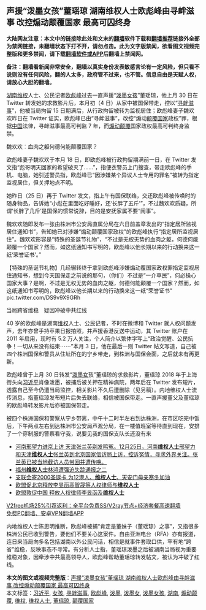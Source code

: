  <h2>声援“泼墨女孩”董瑶琼 湖南维权人士欧彪峰由寻衅滋事 改控煽动颠覆国家 最高可囚终身</h2> <p class="notice"><b>大陆网友注意：本文中的链接除此处和文末的<a href="https://github.com/bannedbook/fanqiang" >翻墙</a>软件下载和<a href="https://github.com/killgcd/justmysocks/blob/master/README.md">翻墙推荐</a>链接外全部为禁网链接，未翻墙状态下打不开，请勿点击。此为文字版禁闻，欲看图文视频完整版和更多禁闻，请下载<a href="https://github.com/bannedbook/fanqiang">翻墙软件或APP</a>后翻墙上禁闻网。</p><p>备注：翻墙看新闻非常安全，翻墙以真实身份发表敏感言论有一定风险，但只看不说则没有任何风险，翻的人太多，政府管不过来，也不管。信息自由是天赋人权，请放心大胆的翻墙。</b></p>  <div class="entry">  <p><a href="https://www.bannedbook.org/bnews/tag/%e6%b9%96%e5%8d%97/" class="st_tag internal_tag" rel="tag" title="标签 湖南 下的日志">湖南</a><span class='wp_keywordlink_affiliate'><a href="https://www.bannedbook.org/bnews/weiquan/" title="维权" target="_blank">维权</a></span>人士、公民记者<a href="https://www.bannedbook.org/bnews/tag/%e6%ac%a7%e5%bd%aa%e5%b3%b0/" class="st_tag internal_tag" rel="tag" title="标签 欧彪峰 下的日志">欧彪峰</a>过去一直声援“<a href="https://www.bannedbook.org/bnews/tag/%E6%B3%BC%E5%A2%A8/" class="st_tag internal_tag" rel="tag" title="标签 泼墨 下的日志">泼墨</a><a href="https://www.bannedbook.org/bnews/tag/%e5%a5%b3%e5%ad%a9/" class="st_tag internal_tag" rel="tag" title="标签 女孩 下的日志">女孩</a>”董瑶琼，他上月 30 日在 Twitter 转发她的求救影片后，本月初（4 日）从家中被国保带走，控以“<a href="https://www.bannedbook.org/bnews/tag/%e5%af%bb%e8%a1%85%e6%bb%8b%e4%ba%8b/" class="st_tag internal_tag" rel="tag" title="标签 寻衅滋事 下的日志">寻衅滋事</a>”，他被当局拘留 15 日期满后，从行政拘留被转为监视居住；欧彪峰妻子魏欢欢昨日在 Twitter 证实，欧彪峰已由“寻衅滋事”，改控“煽动<a href="https://www.bannedbook.org/bnews/tag/%E9%A2%A0%E8%A6%86%E5%9B%BD%E5%AE%B6/" class="st_tag internal_tag" rel="tag" title="标签 颠覆国家 下的日志">颠覆国家</a>政权”罪，根据<span class='wp_keywordlink_affiliate'><a href="https://www.bannedbook.org/" title="中国" target="_blank">中国</a></span>法律，寻衅滋事最高可判监 7 年，而<a href="https://www.bannedbook.org/bnews/tag/%E7%85%BD%E5%8A%A8%E9%A2%A0%E8%A6%86/" class="st_tag internal_tag" rel="tag" title="标签 煽动颠覆 下的日志">煽动颠覆</a>国家政权最高可判终身监禁。</p> <p>魏欢欢︰血肉之躯何德何能颠覆国家？</p>  <p>欧彪峰妻子魏欢欢于本月 18 日，即欧彪峰被行政拘留期满前一日，在 Twitter 发文指“彪哥明天回家的希望破灭了……”，指便衣警员上门搜查，带走欧彪峰的手机、电脑，她引述警员指，欧彪峰已“因涉嫌某个异议人士专用的罪名”被转为指定监视居住，但关押地点不明。</p> <p>她昨日（25 日）再于 Twitter 发文，指上午有国保联络，交还欧彪峰被传唤时的随身物品，告诉她“小彪在里面吃好睡好，还‘长胖了五斤’”，不过魏欢欢质疑，所谓‘长胖了几斤’是国保的惯常说辞，目的是安抚家属不要“闹事”。</p>  <p>魏欢欢随即发布一张由株洲市公安局直属分局在六日前盖章发出的“指定居所监视居住通知书”，告知她已对涉嫌“煽动颠覆国家政权”的欧彪峰执行“指定居所监视居住”。魏欢欢形容是“特殊的圣诞节礼物”，“不过是无权无势的血肉之躯，何德何能颠覆一个国家？然而，如这纸通知书写明的，欧彪峰以他长期以来的行动换来这一纸‘荣誉证书’。”</p> <p>【特殊的圣诞节礼物】几经辗转终于拿到欧彪峰涉嫌煽动覆国家政权罪指定监视居住通知书，想到今天国保走之前说的那句，（你们）不过是“一介草民”，何必操心国家大事？是啊，不过是无权无势的血肉之躯，何德何能颠覆一个国家？然而，如这纸通知书写明的，欧彪峰以他长期以来的行动换来这一纸“荣誉证书” pic.twitter.com/DS9v9X9GRh</p>  <p>当局跨省维稳　疑因冲破中共红线</p> <p>40 岁的欧彪峰是湖南<a href="https://www.bannedbook.org/bnews/tag/%E7%BB%B4%E6%9D%83/" class="st_tag internal_tag" rel="tag" title="标签 维权 下的日志">维权</a>人士、公民记者，不时在微博和 Twitter 就人权问题发声，去年亦曾手持苹果日报拍照，并声援香港反送中运动，其 Twitter 账户在 2011 年启用，现时有 5.2 万人关注，个人简介以繁体字写上“政治觉醒、公民抗争！一切从来没有结束⋯⋯”本月 3 日，他在最后一则 Twitter 帖文写道，自己被四个株洲国保和警员从住址所在的宁乡带走，到株洲与国保会面，之后就未有再更新。</p>  <p>欧彪峰曾于上月 30 日转发“<a href="https://www.bannedbook.org/bnews/tag/%e6%b3%bc%e5%a2%a8%e5%a5%b3/" class="st_tag internal_tag" rel="tag" title="标签 泼墨女 下的日志">泼墨女</a>孩”董瑶琼的求救影片，董瑶琼 2018 年于上海街头向<a href="https://www.bannedbook.org/bnews/tag/%e4%b9%a0%e8%bf%91%e5%b9%b3/" class="st_tag internal_tag" rel="tag" title="标签 习近平 下的日志">习近平</a>肖像泼墨，被捕后被关押在精神病院，两年后在 Twitter 发布短片，透露自己至今仍遭当局监控，相关影片不久后遭删除（见另稿）。内地维权人士流传消息，指董瑶琼发布短片后失去联络，相信被国保带走。一直声援董父及董瑶琼的欧彪峰转发影片后亦被国保带走。</p> <p>被四个株洲国保和警察从宁乡带离，中午十二时半左右到达株洲，在市区吃完中饭后，下午两点左右到达株洲市公安局芦淞分局，在一楼值班室等待直到现在，安排了一个穿制服的警察看守我，说要见我的国保支队长还没有来</p> <ul class='op-related-articles' title='相关阅读'> <li><a href='https://www.bannedbook.org/bnews/bannedvideo/20201226/1455476.html' target='_blank'>河南邢望力进京上访 天津张兰英剃发鸣冤。12月25日，河南<b>维权人士</b>邢望力和天津<b>维权人士</b>张兰英到北京国家信访局上访，控诉冤情，寻求外界关注。张兰英已被当地截访人员带回并遭传唤。</a></li> <li><a href='https://www.bannedbook.org/bnews/weiquan/20201225/1454980.html' target='_blank'>福州<b>维权人士</b>林鸿遭强迫失踪通报之二</a></li> <li><a href='https://www.bannedbook.org/bnews/headline/20201224/1454204.html' target='_blank'>支联会寄2000圣诞卡 为12港人、<b>维权人士</b>、天安门母亲寒冬加油</a></li> <li><a href='https://www.bannedbook.org/bnews/comments/20201223/1453488.html' target='_blank'>欧盟促北京释放李昱函高智晟等人权律师与<b>维权人士</b></a></li> <li><a href='https://www.bannedbook.org/bnews/headline/20201222/1452451.html' target='_blank'>欧盟敦促中国 释放人权律师李昱函及<b>维权人士</b></a></li> </ul> <p class="texttj"> <a href="https://github.com/bannedbook/fanqiang/wiki/V2ray%E6%9C%BA%E5%9C%BA" target="_blank">V2free机场25%引荐返利：全平台免费SS/V2ray节点+经济套餐高速翻墙</a><br/> <a href="https://github.com/bannedbook/fanqiang/wiki/%E7%A6%81%E9%97%BB%E7%BD%91%E5%AE%89%E5%8D%93%E7%BF%BB%E5%A2%99%E6%96%B0%E9%97%BBAPP" target="_blank">免费PC翻墙、安卓VPN翻墙APP</a></p><p>内地维权人士陈思明推断，欧彪峰被捕“肯定是董妹子（董瑶琼）之事”，又指很多株洲公民已收到警告，要他们不要关心这案件。自由亚洲电台（RFA）亦有报道，连日来当局向多名包括湖南以外公民问话，相信是就事件套取口供，罕有地“跨省”维稳，反映事态不寻常。有分析人士指，董瑶琼泼墨之后被湖南当局视为重要维稳对象，因牵涉中共最高领导人，欧彪峰帮助董瑶琼转发帖文，被认为冲破了红线。</p><a name='sharetosocial'></a>       <div><b>本文的图文或视频完整版</b>：<a href='https://www.bannedbook.org/bnews/comments/20201227/1455564.html'>声援“泼墨女孩”董瑶琼 湖南维权人士欧彪峰由寻衅滋事 改控煽动颠覆国家 最高可囚终身</a></div>  </div><!--END ENTRY--> <div class="postfooter"> <div>本文标签：<a href="https://www.bannedbook.org/bnews/tag/%e4%b9%a0%e8%bf%91%e5%b9%b3/" rel="tag">习近平</a>, <a href="https://www.bannedbook.org/bnews/tag/%e5%a5%b3%e5%ad%a9/" rel="tag">女孩</a>, <a href="https://www.bannedbook.org/bnews/tag/%e5%af%bb%e8%a1%85%e6%bb%8b%e4%ba%8b/" rel="tag">寻衅滋事</a>, <a href="https://www.bannedbook.org/bnews/tag/%e6%ac%a7%e5%bd%aa%e5%b3%b0/" rel="tag">欧彪峰</a>, <a href="https://www.bannedbook.org/bnews/tag/%E6%B3%BC%E5%A2%A8/" rel="tag">泼墨</a>, <a href="https://www.bannedbook.org/bnews/tag/%e6%b3%bc%e5%a2%a8%e5%a5%b3/" rel="tag">泼墨女</a>, <a href="https://www.bannedbook.org/bnews/tag/%e6%b3%bc%e5%a2%a8%e5%a5%b3%e5%ad%a9/" rel="tag">泼墨女孩</a>, <a href="https://www.bannedbook.org/bnews/tag/%e6%b9%96%e5%8d%97/" rel="tag">湖南</a>, <a href="https://www.bannedbook.org/bnews/tag/%E7%85%BD%E5%8A%A8%E9%A2%A0%E8%A6%86/" rel="tag">煽动颠覆</a>, <a href="https://www.bannedbook.org/bnews/tag/%E7%BB%B4%E6%9D%83/" rel="tag">维权</a>, <a href="https://www.bannedbook.org/bnews/tag/%e7%bb%b4%e6%9d%83%e4%ba%ba%e5%a3%ab/" rel="tag">维权人士</a>, <a href="https://www.bannedbook.org/bnews/tag/%e8%91%a3%e7%91%b6%e7%90%bc/" rel="tag">董瑶琼</a>, <a href="https://www.bannedbook.org/bnews/tag/%E9%A2%A0%E8%A6%86%E5%9B%BD%E5%AE%B6/" rel="tag">颠覆国家</a></div>  </div><!--END POSTFOOTER--> 